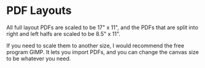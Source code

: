 # PDF Layouts

All full layout PDFs are scaled to be 17" x 11", and the PDFs that are split into right and left halfs are scaled to be 8.5" x 11".

If you need to scale them to another size, I would recommend the free program GIMP. It lets you import PDFs, and you can change the canvas size to be whatever you need.
